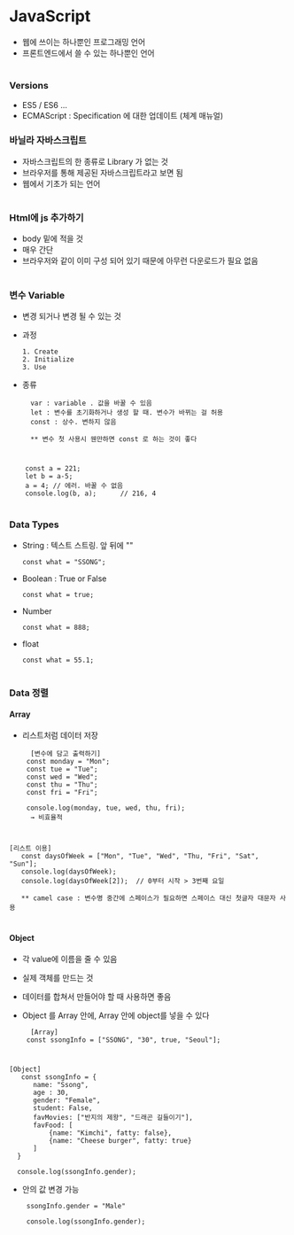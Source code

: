 # JavaScript 
- 웹에 쓰이는 하나뿐인 프로그래밍 언어 
- 프론트엔드에서 쓸 수 있는 하나뿐인 언어 

#
### Versions 
- ES5 / ES6 ...
- ECMAScript : Specification 에 대한 업데이트 (체계 매뉴얼) 

### 바닐라 자바스크립트 
- 자바스크립트의 한 종류로 Library 가 없는 것 
- 브라우저를 통해 제공된 자바스크립트라고 보면 됨  
- 웹에서 기초가 되는 언어 

#
### Html에 js 추가하기  
 - body 밑에 적을 것 
 - 매우 간단
 - 브라우저와 같이 이미 구성 되어 있기 때문에 아무런 다운로드가 필요 없음 
 
#
### 변수 Variable 
- 변경 되거나 변경 될 수 있는 것 
- 과정 

      1. Create
      2. Initialize 
      3. Use 

- 종류 

	    var : variable . 값을 바꿀 수 있음 
	    let : 변수를 초기화하거나 생성 할 때. 변수가 바뀌는 걸 허용 
	    const : 상수. 변하지 않음 

	    ** 변수 첫 사용시 웬만하면 const 로 하는 것이 좋다 

#

	    const a = 221; 
	    let b = a-5;  
	    a = 4; // 에러. 바꿀 수 없음 
	    console.log(b, a);		// 216, 4 

# 
### Data Types 
- String : 텍스트 스트링. 앞 뒤에 "" 

      const what = "SSONG";

- Boolean : True or False 

      const what = true;   

- Number 

      const what = 888; 

- float 

      const what = 55.1; 

#
### Data 정렬 

#### Array 
- 리스트처럼 데이터 저장 

        [변수에 담고 출력하기]
	   const monday = "Mon";
	   const tue = "Tue";
	   const wed = "Wed";
	   const thu = "Thu";
	   const fri = "Fri";

	   console.log(monday, tue, wed, thu, fri);    
	    → 비효율적 
#
	
	[리스트 이용] 
	   const daysOfWeek = ["Mon", "Tue", "Wed", "Thu, "Fri", "Sat", "Sun"];
  	   console.log(daysOfWeek);
	   console.log(daysOfWeek[2]);  // 0부터 시작 > 3번째 요일  

	   ** camel case : 변수명 중간에 스페이스가 필요하면 스페이스 대신 첫글자 대문자 사용


#
#### Object 
- 각 value에 이름을 줄 수 있음 
- 실제 객체를 만드는 것 
- 데이터를 합쳐서 만들어야 할 때 사용하면 좋음 
- Object 를 Array 안에, Array 안에 object를 넣을 수 있다 


        [Array]
	   const ssongInfo = ["SSONG", "30", true, "Seoul"];
#

	[Object]
	   const ssongInfo = {
		  name: "Ssong", 
		  age : 30, 
		  gender: "Female",
		  student: False,
		  favMovies: ["반지의 제왕", "드래곤 길들이기"],
		  favFood: [
			  {name: "Kimchi", fatty: false}, 
			  {name: "Cheese burger", fatty: true}
		  ]
	  }

	  console.log(ssongInfo.gender); 

- 안의 값 변경 가능 

       ssongInfo.gender = "Male"

       console.log(ssongInfo.gender); 
 
 
